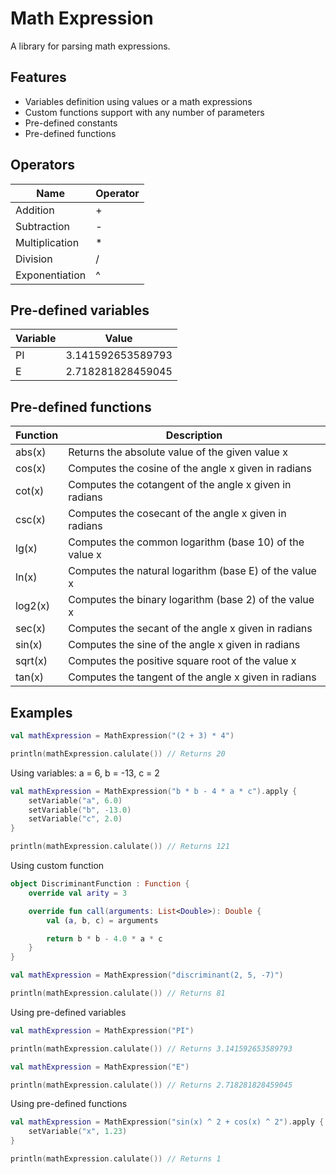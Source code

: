 # Math Expression

A library for parsing math expressions.

## Features

* Variables definition using values or a math expressions
* Custom functions support with any number of parameters
* Pre-defined constants
* Pre-defined functions

## Operators

| Name           | Operator |
|----------------|----------|
| Addition       | +        |
| Subtraction    | -        |
| Multiplication | *        |
| Division       | /        |
| Exponentiation | ^        |

## Pre-defined variables

| Variable | Value             |
|----------|-------------------|
| PI       | 3.141592653589793 |
| E        | 2.718281828459045 |

## Pre-defined functions

| Function | Description                                            |
|----------|--------------------------------------------------------|
| abs(x)   | Returns the absolute value of the given value x        |
| cos(x)   | Computes the cosine of the angle x given in radians    |
| cot(x)   | Computes the cotangent of the angle x given in radians |
| csc(x)   | Computes the cosecant of the angle x given in radians  |
| lg(x)    | Computes the common logarithm (base 10) of the value x |
| ln(x)    | Computes the natural logarithm (base E) of the value x |
| log2(x)  | Computes the binary logarithm (base 2) of the value x  |
| sec(x)   | Computes the secant of the angle x given in radians    |
| sin(x)   | Computes the sine of the angle x given in radians      |
| sqrt(x)  | Computes the positive square root of the value x       |
| tan(x)   | Computes the tangent of the angle x given in radians   |

## Examples

```kotlin
val mathExpression = MathExpression("(2 + 3) * 4")

println(mathExpression.calulate()) // Returns 20
```

Using variables: a = 6, b = -13, c = 2

```kotlin
val mathExpression = MathExpression("b * b - 4 * a * c").apply {
    setVariable("a", 6.0)
    setVariable("b", -13.0)
    setVariable("c", 2.0)
}

println(mathExpression.calulate()) // Returns 121
```

Using custom function

```kotlin
object DiscriminantFunction : Function {
    override val arity = 3

    override fun call(arguments: List<Double>): Double {
        val (a, b, c) = arguments

        return b * b - 4.0 * a * c
    }
}

val mathExpression = MathExpression("discriminant(2, 5, -7)")

println(mathExpression.calulate()) // Returns 81
```

Using pre-defined variables

```kotlin
val mathExpression = MathExpression("PI")

println(mathExpression.calulate()) // Returns 3.141592653589793
```

```kotlin
val mathExpression = MathExpression("E")

println(mathExpression.calulate()) // Returns 2.718281828459045
```

Using pre-defined functions

```kotlin
val mathExpression = MathExpression("sin(x) ^ 2 + cos(x) ^ 2").apply {
    setVariable("x", 1.23)
}

println(mathExpression.calulate()) // Returns 1
```
